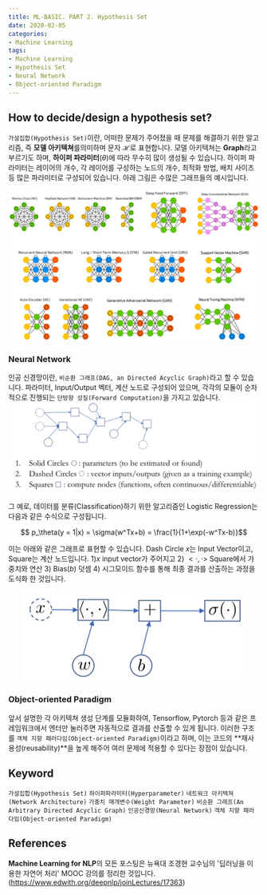 ```yaml
---
title: ML-BASIC. PART 2. Hypothesis Set
date: 2020-02-05
categories:
- Machine Learning
tags:
- Machine Learning
- Hypothesis Set
- Neural Network
- Object-oriented Paradigm
---
```


## How to decide/design a hypothesis set?

`가설집합(Hypothesis Set)`이란, 어떠한 문제가 주어졌을 때 문제를 해결하기 위한 알고리즘, 즉 **모델 아키텍쳐**를의미하며 문자 $\mathcal{H}$로 표현합니다. 모델 아키텍쳐는 **Graph**라고 부르기도 하며,  **하이퍼 파라미터**($\theta$)에 따라 무수히 많이 생성될 수 있습니다. 하이퍼 파라미터는 레이어의 개수, 각 레이어를 구성하는 노드의 개수, 최적화 방법, 배치 사이즈 등 많은 파라미터로 구성되어 있습니다. 아래 그림은 수많은 그래프들의 예시입니다.

![IMAGE](./resources/2020-02-05-ml_basic_hypothesis_set/68C84FB26468842133A294C8B9638137.jpg)

### Neural Network
인공 신경망이란, `비순환 그래프(DAG, an Directed Acyclic Graph)`라고 할 수 있습니다. 파라미터, Input/Output 벡터, 계산 노드로 구성되어 있으며, 각각의 모듈이 순차적으로 진행되는 `단방향 성질(Forward Computation)`을 가지고 있습니다. 
![IMAGE](./resources/2020-02-05-ml_basic_hypothesis_set/1815F8471C8077FF5FCAC51FF2D7246D.jpg)

그 예로, 데이터를 분류(Classification)하기 위한 알고리즘인 Logistic Regression는 다음과 같은 수식으로 구성됩니다.

$$ p_\theta(y = 1|x) = \sigma(w^Tx+b) = \frac{1}{1+\exp(-w^Tx-b)}$$

이는 아래와 같은 그래프로 표현할 수 있습니다. Dash Circle $x$는 Input Vector이고, Square는 계산 노드입니다. 1)$x$ input vector가 주어지고 2) $<\cdot, \cdot>$ Square에서 가중치와 연산 3) Bias($b$) 덧셈 4) 시그모이드 함수를 통해 최종 결과를 산출하는 과정을 도식화 한 것입니다. 
<center> 

![IMAGE](./resources/2020-02-05-ml_basic_hypothesis_set/E0E58137BA6E02CAC210419544F0E60E.jpg) 

</center>

### Object-oriented Paradigm
앞서 설명한 각 아키텍쳐 생성 단계를 모듈화하여, Tensorflow, Pytorch 등과 같은 프레임워크에서 엔터만 눌러주면 자동적으로 결과를 산출할 수 있게 됩니다. 이러한 구조를 `객체 지향 패러다임(Object-oriented Paradigm)`이라고 하며, 이는 코드의 **재사용성(reusability)**을 높게 해주어 여러 문제에 적용할 수 있다는 장점이 있습니다. 

## Keyword
`가설집합(Hypothesis Set)` `하이퍼파라미터(Hyperparameter)` `네트워크 아키텍쳐(Network Architecture)` `가중치 매개변수(Weight Parameter)` `비순환 그래프(An Arbitrary Directed Acyclic Graph)` `인공신경망(Neural Network)` `객체 지향 패러다임(Object-oriented Paradigm)`

## References

**Machine Learning for NLP**의 모든 포스팅은 뉴욕대 조경현 교수님의 '딥러닝을 이용한 자연어 처리' MOOC 강의를 정리한 것입니다. (https://www.edwith.org/deepnlp/joinLectures/17363)
